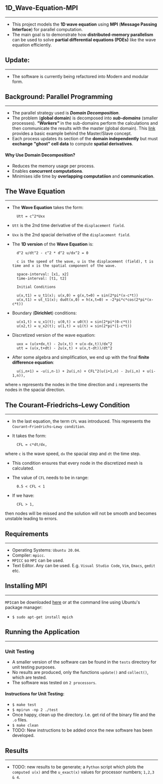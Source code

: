 ## 1D_Wave-Equation-MPI
---
* This project models the __1D wave equation__ using __MPI__ (__Message Passing Interface__) for parallel computation.
* The main goal is to demonstrate how __distributed-memory parallelism__ can be used to solve __partial differential equations (PDEs)__ like the wave equation efficiently.
## Update:
---
* The software is currently being refactored into Modern and modular form.
## Background: Parallel Programming
---
* The parallel strategy used is ___Domain Decomposition___.
* The problem (__global domain__) is decomposed into ___sub-domains___ (smaller processes). ___"Workers"___ in the sub-domains perform the calculations
and then communicate the results with the master (global domain). This [link](https://www.mcs.anl.gov/research/projects/mpi/tutorial/mpiexmpl/src2/io/C/main.html) provides a basic example behind the Master/Slave concept.
* Each process updates its section of the __domain independently__ but must __exchange__ __"ghost" cell data__ to compute __spatial derivatives__.

#### Why Use Domain Decomposition?

* Reduces the memory usage per process.
* Enables __concurrent computations__.
* Minimises idle time by __overlapping computatiion__ and __communication__.


## The Wave Equation
---
* The __Wave Equation__ takes the form:

        Utt = c^2*Uxx
* `Utt` is the 2nd time derivative of the `displacement field`.
* `Uxx` is the 2nd spacial derivative of the `displacement field`.

* The __1D version__ of the __Wave Equation__ is:

        d^2 u/dt^2 - c^2 * d^2 u/dx^2 = 0

        c is the speed of the wave, u is the displacement (field), t is time and x is the spatial component of the wave.

        space-interval: [x1, x2]
        time-interval: [t1, t2]

        Initial Conditions

        u(x,t1) = u_t1(x); u(x,0) = g(x,t=0) = sin(2*pi*(x-c*t))
        u(x,t1) = ut_t1(x); dudt(x,0) = h(x,t=0) = -2*pi*c*cos(2*pi*(x-c*t))
        
* Boundary (__Dirichlet__) conditions: 

        u(x1,t) = u_x1(t); u(0,t) = u0(t) = sin(2*pi*(0-c*t))
        u(x2,t) = u_x2(t); u(1,t) = u1(t) = sin(2*pi*(1-c*t))

* Discretized version of the wave equation:

        uxx = (u(x+dx,t) - 2u(x,t) + u(x-dx,t))/dx^2
        utt = (u(x,t+dt) - 2u(x,t) + u(x,t-dt))/dt^2

* After some algebra and simplification, we end up with the final __finite difference equation__:

        u(i,n+1) = -u(i,n-1) + 2u(i,n) + CFL^2(u(i+1,n) - 2u(i,n) + u(i-1,n)),

where `n` represents the nodes in the time direction and `i` represents the nodes in the spacial direction.

## The Courant–Friedrichs–Lewy Condition
---
* In the last equation, the term `CFL` was introduced. This represents the `Courant–Friedrichs–Lewy condition`.
* It takes the form:

        CFL = c*dt/dx,

where `c` is the wave speed, `dx` the spacial step and `dt` the time step.
* This condition ensures that every node in the discretized mesh is calculated.
* The value of `CFL` needs to be in range: 

        0.5 < CFL < 1

* If we have:

        CFL > 1,

then nodes will be missed and the solution will not be smooth and becomes unstable leading to errors. 



## Requirements
---
* Operating Systems: `Ubuntu 20.04`.
* Compiler: `mpicc`.
* `MPICC` so `MPI` can be used.
* Text Editor. Any can be used. E.g. `Visual Studio Code`, `Vim`, `Emacs`, `gedit` etc.

## Installing MPI
---
`MPI`can be downloaded [here](https://www.mpich.org/) or at the command line using Ubuntu's package manager:

* `$ sudo apt-get install mpich`

## Running the Application
---
### Unit Testing
* A smaller version of the software can be found in the `tests` directory for unit testing purposes.
* No results are produced, only the functions `update()` and `collect()`, which are tested.
* The software was tested on `2 processors`.
#### Instructions for Unit Testing:
* `$ make test`
* `$ mpirun -np 2 ./test`
* Once happy, clean up the directory. I.e. get rid of the binary file and the `.o` files.
* `$ make clean`
* TODO: New instructions to be added once the new software has been developed.

## Results
---
* TODO: new results to be generate; a `Python` script which plots the `computed u(x)` and the `u_exact(x)` values for processor numbers; `1,2,3 & 4`. 

